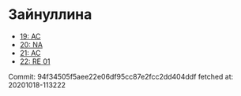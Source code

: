 # Зайнуллина
- [19: AC](19.md)
- [20: NA](20.md)
- [21: AC](21.md)
- [22: RE 01](22.md)

Commit: 94f34505f5aee22e06df95cc87e2fcc2dd404ddf
 fetched at: 20201018-113222
